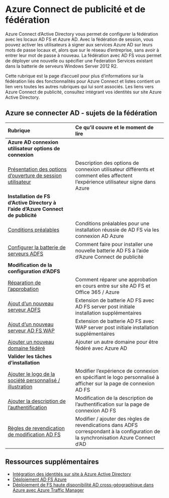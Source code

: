 <properties
    pageTitle="Annonce Azure se connecter et fédération | Microsoft Azure"
    description="Cette page est l’emplacement central pour toute la documentation concernant les opérations AD FS à l’aide d’Azure Connect d’AD"
    services="active-directory"
    documentationCenter=""
    authors="anandyadavmsft"
    manager="femila"
    editor=""/>

<tags
    ms.service="active-directory"
    ms.workload="identity"
    ms.tgt_pltfrm="na"
    ms.devlang="na"
    ms.topic="article"
    ms.date="10/03/2016"
    ms.author="anandy"/>


# <a name="azure-ad-connect-and-federation"></a>Azure Connect de publicité et de fédération

Azure Connect d’Active Directory vous permet de configurer la fédération avec les locaux AD FS et Azure AD. Avec la fédération de session, vous pouvez activer les utilisateurs à signer aux services Azure AD sur leurs mots de passe locaux et, alors que sur le réseau d’entreprise, sans avoir à entrer leur mot de passe à nouveau. La fédération avec AD FS vous permet de déployer une nouvelle ou spécifier une Federation Services existant dans la batterie de serveurs Windows Server 2012 R2.

Cette rubrique est la page d’accueil pour plus d’informations sur la fédération liés des fonctionnalités pour Azure Connect et listes contient un lien vers toutes les autres rubriques qui lui sont associés. Les liens vers Azure Connect de publicité, consultez intégrant vos identités sur site Azure Active Directory.

## <a name="azure-ad-connect---federation-topics"></a>Azure se connecter AD - sujets de la fédération

| Rubrique | Ce qu’il couvre et le moment de lire |
|:------|:-----------|
| **Azure AD connexion utilisateur options de connexion** ||
| [Présentation des options d’ouverture de session utilisateur](active-directory-aadconnect-user-signin.md) | Description des options de connexion utilisateur différents et comment elles affectent l’expérience utilisateur signe dans Azure |
| **Installation de FS d’Active Directory à l’aide d’Azure Connect de publicité**||
| [Conditions préalables](active-directory-aadconnect-get-started-custom.md#ad-fs-configuration-pre-requisites) | Conditions préalables pour une installation réussie de AD FS via les connexion AD Azure|
| [Configurer la batterie de serveurs ADFS](active-directory-aadconnect-get-started-custom.md#configuring-federation-with-ad-fs) | Comment faire pour installer une nouvelle batterie AD FS à l’aide d’Azure Connect de publicité |
| **Modification de la configuration d’ADFS** | |
| [Réparation de l’approbation](active-directory-aadconnect-federation-management.md#reparing-the-trust) | Comment réparer une approbation en cours entre sur site AD FS et Office 365 / Azure |
| [Ajout d’un nouveau serveur ADFS](active-directory-aadconnect-federation-management.md#adding-a-new-ad-fs-server) | Extension de batterie AD FS avec AD FS server post initiale installation supplémentaires |
| [Ajout d’un nouveau serveur AD FS WAP](active-directory-aadconnect-federation-management.md#adding-a-new-wap-server) | Extension de batterie AD FS avec WAP server post initiale installation supplémentaires |
| [Ajouter un nouveau domaine fédéré](active-directory-aadconnect-federation-management.md#add-a-new-federated-domain) | Ajouter un autre domaine pour être fédéré avec Azure AD |
|**Valider les tâches d’installation**||
| [Ajouter le logo de la société personnalisé / illustration](active-directory-aadconnect-federation-management.md#add-custom-company-logo-or-illustration)| Modifier l’expérience de connexion en spécifiant le logo personnalisé à afficher sur la page de connexion AD FS |
| [Ajouter la description de l’authentification](active-directory-aadconnect-federation-management.md#add-sign-in-description) | Modification de la description de l’authentification sur la page de connexion AD FS | 
| [Règles de revendication de modification AD FS](active-directory-aadconnect-federation-management.md#modifying-ad-fs-claim-rules) | Modifier / ajouter des règles de revendications dans ADFS correspondant à la configuration de la synchronisation Azure Connect d’AD |


## <a name="additional-resources"></a>Ressources supplémentaires

* [Intégration des identités sur site à Azure Active Directory](active-directory-aadconnect.md)
* [Déploiement AD FS Azure](active-directory-aadconnect-azure-adfs.md)
* [Déploiement de FS haute disponibilité AD cross-géographique dans Azure avec Azure Traffic Manager](active-directory-adfs-in-azure-with-azure-traffic-manager.md)


